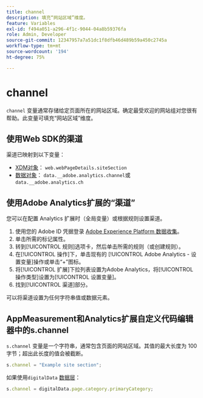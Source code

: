 ```yaml
---
title: channel
description: 填充“网站区域”维度。
feature: Variables
exl-id: f494a051-a296-4f1c-9044-04a8b59376fa
role: Admin, Developer
source-git-commit: 12347957a7a51dc1f8dfb46d489b59a450c2745a
workflow-type: tm+mt
source-wordcount: '194'
ht-degree: 75%

---
```


# channel

`channel` 变量通常存储给定页面所在的网站区域。确定最受欢迎的网站组对您很有帮助。此变量可填充“网站区域”维度。

## 使用Web SDK的渠道

渠道已映射到以下变量：

* [XDM对象](/help/implement/aep-edge/xdm-var-mapping.md)： `web.webPageDetails.siteSection`
* [数据对象](/help/implement/aep-edge/data-var-mapping.md)： `data.__adobe.analytics.channel`或`data.__adobe.analytics.ch`

## 使用Adobe Analytics扩展的“渠道”

您可以在配置 Analytics 扩展时（全局变量）或根据规则设置渠道。

1. 使用您的 Adobe ID 凭据登录 [Adobe Experience Platform 数据收集](https://experience.adobe.com/data-collection)。
2. 单击所需的标记属性。
3. 转到[!UICONTROL 规则]选项卡，然后单击所需的规则（或创建规则）。
4. 在[!UICONTROL 操作]下，单击现有的 [!UICONTROL Adobe Analytics - 设置变量]操作或单击“+”图标。
5. 将[!UICONTROL 扩展]下拉列表设置为Adobe Analytics，将[!UICONTROL 操作类型]设置为[!UICONTROL 设置变量]。
6. 找到[!UICONTROL 渠道]部分。

可以将渠道设置为任何字符串值或数据元素。

## AppMeasurement和Analytics扩展自定义代码编辑器中的s.channel

`s.channel` 变量是一个字符串，通常包含页面的网站区域。其值的最大长度为 100 字节；超出此长度的值会被截断。

```js
s.channel = "Example site section";
```

如果使用`digitalData` [数据层](../../prepare/data-layer.md)：

```js
s.channel = digitalData.page.category.primaryCategory;
```
